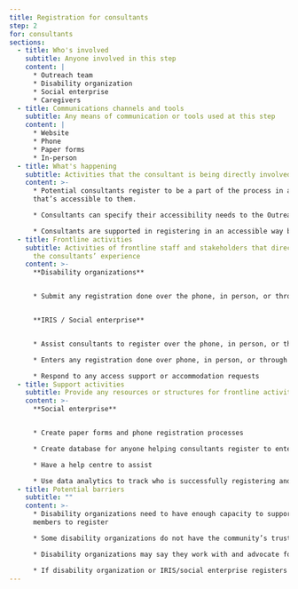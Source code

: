 ```yaml
---
title: Registration for consultants
step: 2
for: consultants
sections:
  - title: Who's involved
    subtitle: Anyone involved in this step
    content: |
      * Outreach team
      * Disability organization
      * Social enterprise
      * Caregivers
  - title: Communications channels and tools
    subtitle: Any means of communication or tools used at this step
    content: |
      * Website
      * Phone
      * Paper forms
      * In-person
  - title: What's happening
    subtitle: Activities that the consultant is being directly involved in
    content: >-
      * Potential consultants register to be a part of the process in a way
      that’s accessible to them.

      * Consultants can specify their accessibility needs to the Outreach team and IRIS/social enterprise to get proper support through this process 

      * Consultants are supported in registering in an accessible way by the Outreach team and disability organizations
  - title: Frontline activities
    subtitle: Activities of frontline staff and stakeholders that directly support
      the consultants’ experience
    content: >-
      **Disability organizations**


      * Submit any registration done over the phone, in person, or through paper to IRIS/Social enterprise for data entry, OR do data entry themselves


      **IRIS / Social enterprise**


      * Assist consultants to register over the phone, in person, or through paper

      * Enters any registration done over phone, in person, or through paper into the database

      * Respond to any access support or accommodation requests
  - title: Support activities
    subtitle: Provide any resources or structures for frontline activities to happen
    content: >-
      **Social enterprise**


      * Create paper forms and phone registration processes

      * Create database for anyone helping consultants register to enter information into

      * Have a help centre to assist 

      * Use data analytics to track who is successfully registering and who isn’t on the website, and reach out to those who haven’t successfully registered to see if assistance is necessary
  - title: Potential barriers
    subtitle: ""
    content: >-
      * Disability organizations need to have enough capacity to support their
      members to register

      * Some disability organizations do not have the community’s trust, and their involvement may alienate a portion of the disability community

      * Disability organizations may say they work with and advocate for a certain community, but that community may disagree or have had bad experiences with them

      * If disability organization or IRIS/social enterprise registers on behalf of the consultant, how do we manage privacy? (ex. passwords) And how do we make sure people aren’t making extra profiles that werent’ requested to be made by consultants?
---
```

